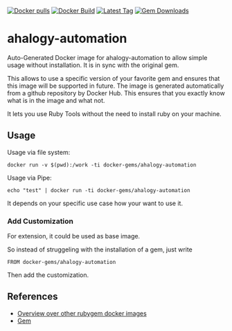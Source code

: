 [![Docker pulls](https://img.shields.io/docker/pulls/rubygem/ahalogy-automation.svg)](https://hub.docker.com/r/rubygem/ahalogy-automation/)
[![Docker Build](https://img.shields.io/docker/automated/rubygem/ahalogy-automation.svg)](https://hub.docker.com/r/rubygem/ahalogy-automation/)
[![Latest Tag](https://img.shields.io/github/tag/docker-rubygem/ahalogy-automation.svg)](https://hub.docker.com/r/rubygem/ahalogy-automation/)
[![Gem Downloads](https://img.shields.io/gem/dt/ahalogy-automation.svg)](https://rubygems.org/gems/ahalogy-automation/)
# ahalogy-automation

Auto-Generated Docker image for ahalogy-automation to allow simple usage without installation.
It is in sync with the original gem.

This allows to use a specific version of your favorite gem and ensures that this image will be supported in future.
The image is generated automatically from a github repository by Docker Hub.
This ensures that you exactly know what is in the image and what not.

It lets you use Ruby Tools without the need to install ruby on your machine.

## Usage

Usage via file system:

`docker run -v $(pwd):/work -ti docker-gems/ahalogy-automation`

Usage via Pipe:

`echo "test" | docker run -ti docker-gems/ahalogy-automation`

It depends on your specific use case how your want to use it.

### Add Customization

For extension, it could be used as base image.

So instead of struggeling with the installation of a gem, just write

`FROM docker-gems/ahalogy-automation`

Then add the customization.

## References

 - [Overview over other rubygem docker images](https://github.com/thinkbot/docker-rubygem)
 - [Gem](https://rubygems.org/gems/ahalogy-automation/)
